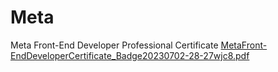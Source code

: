 # Meta
Meta Front-End Developer Professional Certificate
[MetaFront-EndDeveloperCertificate_Badge20230702-28-27wjc8.pdf](https://github.com/Mohammedbasiouny/Meta/files/11929895/MetaFront-EndDeveloperCertificate_Badge20230702-28-27wjc8.pdf)
